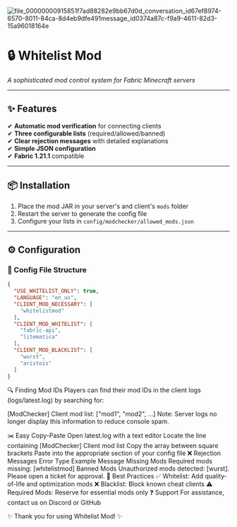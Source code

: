 
![file_00000000915851f7ad88282e9bb67d0d_conversation_id67ef8974-6570-8011-84ca-8d4eb9dfe491message_id0374a87c-f9a9-4611-82d3-15a96018164e](https://github.com/user-attachments/assets/f31ee386-c966-4cd1-9df9-a0f89901a213)


# 🔒 Whitelist Mod 

*A sophisticated mod control system for Fabric Minecraft servers*

---

## ✨ Features

✔ **Automatic mod verification** for connecting clients  
✔ **Three configurable lists** (required/allowed/banned)  
✔ **Clear rejection messages** with detailed explanations  
✔ **Simple JSON configuration**  
✔ **Fabric 1.21.1** compatible  

---

## 📦 Installation

1. Place the mod JAR in your server's and client's `mods` folder
2. Restart the server to generate the config file
3. Configure your lists in `config/modchecker/allowed_mods.json`

---

## ⚙️ Configuration

### 📂 Config File Structure
```json
{
  "USE_WHITELIST_ONLY": true,
  "LANGUAGE": "en_us",
  "CLIENT_MOD_NECESSARY": [
    "whitelistmod"
  ],
  "CLIENT_MOD_WHITELIST": [
    "fabric-api",
    "litematica"
  ],
  "CLIENT_MOD_BLACKLIST": [
    "wurst",
    "aristois"
  ]
}
```

🔍 Finding Mod IDs
Players can find their mod IDs in the client logs (logs/latest.log) by searching for:


[ModChecker] Client mod list: ["mod1", "mod2", ...]
Note: Server logs no longer display this information to reduce console spam.

✂️ Easy Copy-Paste
Open latest.log with a text editor
Locate the line containing [ModChecker] Client mod list
Copy the array between square brackets
Paste into the appropriate section of your config file
❌ Rejection Messages
Error Type	Example Message
Missing Mods	Required mods missing: [whitelistmod]
Banned Mods	Unauthorized mods detected: [wurst]. Please open a ticket for approval.
📜 Best Practices
✅ Whitelist: Add quality-of-life and optimization mods
❌ Blacklist: Block known cheat clients
⚠️ Required Mods: Reserve for essential mods only
❓ Support
For assistance, contact us on Discord or GitHub

✨ Thank you for using Whitelist Mod! ✨
